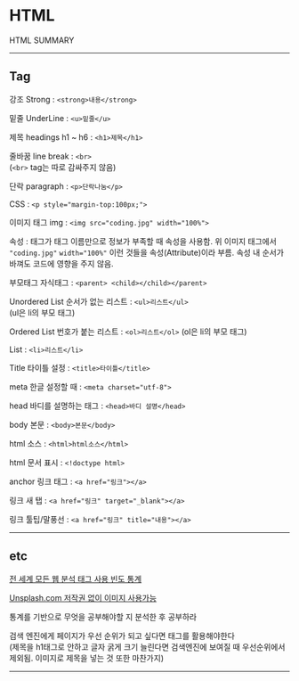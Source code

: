# HTML

HTML SUMMARY

---
## Tag

강조 Strong : `<strong>내용</strong>`

밑줄 UnderLine : `<u>밑줄</u>`

제목 headings h1 ~ h6 : `<h1>제목</h1>`

줄바꿈 line break : `<br>`  
(`<br>` tag는 따로 감싸주지 않음)

단락 paragraph : `<p>단락나눔</p>`

CSS : `<p style="margin-top:100px;">`

이미지 태그 img : `<img src="coding.jpg" width="100%">`

속성 : 태그가 태그 이름만으로 정보가 부족할 때 속성을 사용함.
위 이미지 태그에서 `"coding.jpg"` `width="100%"` 이런 것들을 속성(Attribute)이라 부름. 속성 내 순서가 바껴도 코드에 영향을 주지 않음.

부모태그 자식태그 : `<parent> <child></child></parent>`

Unordered List 순서가 없는 리스트 : `<ul>리스트</ul>`  
(ul은 li의 부모 태그)

Ordered List 번호가 붙는 리스트 : `<ol>리스트</ol>`
(ol은 li의 부모 태그)

List : `<li>리스트</li>`

Title 타이틀 설정 : `<title>타이틀</title>`

meta 한글 설정할 때 : `<meta charset="utf-8">` 

head 바디를 설명하는 태그 : `<head>바디 설명</head>`

body 본문 : `<body>본문</body>`

html 소스 : `<html>html소스</html>`

html 문서 표시 : `<!doctype html>`

anchor 링크 태그 : `<a href="링크"></a>`

링크 새 탭 : `<a href="링크" target="_blank"></a>`

링크 툴팁/말풍선 : `<a href="링크" title="내용"></a>`

---
## etc

[전 세계 모든 웹 분석 태그 사용 빈도 통계](https://www.advancedwebranking.com/html)

[Unsplash.com 저작권 없이 이미지 사용가능](https://unsplash.com)

통계를 기반으로 무엇을 공부해야할 지 분석한 후 공부하라

검색 엔진에게 페이지가 우선 순위가 되고 싶다면 태그를 활용해야한다  
(제목을 h1태그로 안하고 글자 굵게 크기 늘린다면 검색엔진에 보여질 때 우선순위에서 제외됨. 이미지로 제목을 넣는 것 또한 마찬가지)

---